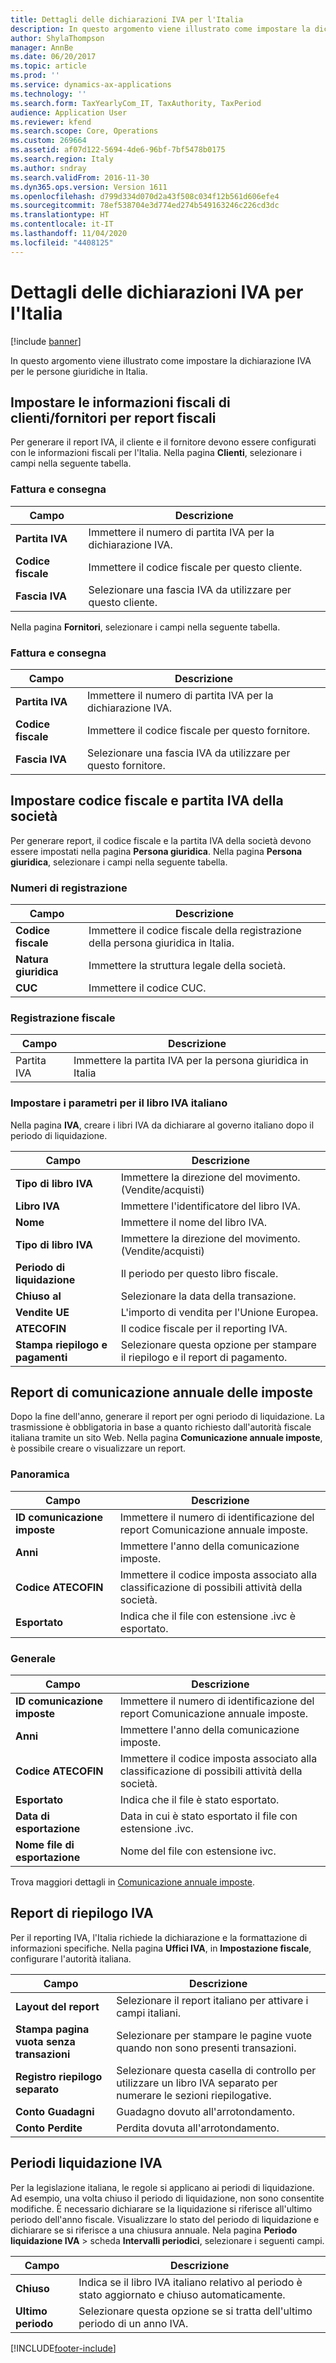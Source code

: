 ```yaml
---
title: Dettagli delle dichiarazioni IVA per l'Italia
description: In questo argomento viene illustrato come impostare la dichiarazione IVA per le persone giuridiche in Italia.
author: ShylaThompson
manager: AnnBe
ms.date: 06/20/2017
ms.topic: article
ms.prod: ''
ms.service: dynamics-ax-applications
ms.technology: ''
ms.search.form: TaxYearlyCom_IT, TaxAuthority, TaxPeriod
audience: Application User
ms.reviewer: kfend
ms.search.scope: Core, Operations
ms.custom: 269664
ms.assetid: af07d122-5694-4de6-96bf-7bf5478b0175
ms.search.region: Italy
ms.author: sndray
ms.search.validFrom: 2016-11-30
ms.dyn365.ops.version: Version 1611
ms.openlocfilehash: d799d334d070d2a43f508c034f12b561d606efe4
ms.sourcegitcommit: 78ef538704e3d774ed274b549163246c226cd3dc
ms.translationtype: HT
ms.contentlocale: it-IT
ms.lasthandoff: 11/04/2020
ms.locfileid: "4408125"
---
```

# <a name="vat-statements-details-for-italy"></a>Dettagli delle dichiarazioni IVA per l'Italia

[!include [banner](../includes/banner.md)]

In questo argomento viene illustrato come impostare la dichiarazione IVA per le persone giuridiche in Italia. 

## <a name="set-up-customervendor-tax-information-for-tax-reports"></a>Impostare le informazioni fiscali di clienti/fornitori per report fiscali

Per generare il report IVA, il cliente e il fornitore devono essere configurati con le informazioni fiscali per l'Italia. Nella pagina **Clienti**, selezionare i campi nella seguente tabella.

### <a name="invoice-and-delivery"></a>Fattura e consegna

| **Campo**             | **Descrizione**                                        |
|-----------------------|--------------------------------------------------------|
| **Partita IVA** | Immettere il numero di partita IVA per la dichiarazione IVA.       |
| **Codice fiscale**       | Immettere il codice fiscale per questo cliente.               |
| **Fascia IVA**   | Selezionare una fascia IVA da utilizzare per questo cliente. |

Nella pagina **Fornitori**, selezionare i campi nella seguente tabella.

### <a name="invoice-and-delivery"></a>Fattura e consegna

| **Campo**             | **Descrizione**                                      |
|-----------------------|------------------------------------------------------|
| **Partita IVA** | Immettere il numero di partita IVA per la dichiarazione IVA.     |
| **Codice fiscale**       | Immettere il codice fiscale per questo fornitore.               |
| **Fascia IVA**   | Selezionare una fascia IVA da utilizzare per questo fornitore. |

## <a name="set-up-a-company-fiscal-code-and-tax-registration-number"></a>Impostare codice fiscale e partita IVA della società
Per generare report, il codice fiscale e la partita IVA della società devono essere impostati nella pagina **Persona giuridica**. Nella pagina **Persona giuridica**, selezionare i campi nella seguente tabella.

### <a name="registration-numbers"></a>Numeri di registrazione

| **Campo**        | **Descrizione**                                                    |
|------------------|--------------------------------------------------------------------|
| **Codice fiscale**  | Immettere il codice fiscale della registrazione della persona giuridica in Italia. |
| **Natura giuridica** | Immettere la struttura legale della società.                          |
| **CUC**          | Immettere il codice CUC.                                                |

### <a name="tax-registration"></a>Registrazione fiscale

| **Campo**               | **Descrizione**                                                 |
|-------------------------|-----------------------------------------------------------------|
| Partita IVA | Immettere la partita IVA per la persona giuridica in Italia |

### <a name="set-up-parameters-for-italian-sales-tax-book"></a>Impostare i parametri per il libro IVA italiano

Nella pagina **IVA**, creare i libri IVA da dichiarare al governo italiano dopo il periodo di liquidazione.

| **Campo**                     | **Descrizione**                                 |
|-------------------------------|-------------------------------------------------|
| **Tipo di libro IVA**       | Immettere la direzione del movimento. (Vendite/acquisti)  |
| **Libro IVA**            | Immettere l'identificatore del libro IVA.     |
| **Nome**                      | Immettere il nome del libro IVA.           |
| **Tipo di libro IVA**       | Immettere la direzione del movimento. (Vendite/acquisti)  |
| **Periodo di liquidazione**         | Il periodo per questo libro fiscale.                   |
| **Chiuso al**                 | Selezionare la data della transazione.                    |
| **Vendite UE**                  | L'importo di vendita per l'Unione Europea.          |
| **ATECOFIN**                  | Il codice fiscale per il reporting IVA.           |
| **Stampa riepilogo e pagamenti** | Selezionare questa opzione per stampare il riepilogo e il report di pagamento. |

## <a name="yearly-tax-communication-report"></a>Report di comunicazione annuale delle imposte
Dopo la fine dell'anno, generare il report per ogni periodo di liquidazione. La trasmissione è obbligatoria in base a quanto richiesto dall'autorità fiscale italiana tramite un sito Web. Nella pagina **Comunicazione annuale imposte**, è possibile creare o visualizzare un report.

### <a name="overview"></a>Panoramica

| **Campo**                | **Descrizione**                                                                               |
|--------------------------|-----------------------------------------------------------------------------------------------|
| **ID comunicazione imposte** | Immettere il numero di identificazione del report Comunicazione annuale imposte.                       |
| **Anni**                | Immettere l'anno della comunicazione imposte.                                                      |
| **Codice ATECOFIN**        | Immettere il codice imposta associato alla classificazione di possibili attività della società. |
| **Esportato**             | Indica che il file con estensione .ivc è esportato.                                                     |

### <a name="general"></a>Generale

| **Campo**                | **Descrizione**                                                                               |
|--------------------------|-----------------------------------------------------------------------------------------------|
| **ID comunicazione imposte** | Immettere il numero di identificazione del report Comunicazione annuale imposte.                       |
| **Anni**                | Immettere l'anno della comunicazione imposte.                                                      |
| **Codice ATECOFIN**        | Immettere il codice imposta associato alla classificazione di possibili attività della società. |
| **Esportato**             | Indica che il file è stato esportato.                                                         |
| **Data di esportazione**       | Data in cui è stato esportato il file con estensione .ivc.                                                     |
| **Nome file di esportazione**     | Nome del file con estensione ivc.                                                                    |

Trova maggiori dettagli in [Comunicazione annuale imposte](emea-ita-yearly-tax-communication.md).

## <a name="vat-summary-report"></a>Report di riepilogo IVA
Per il reporting IVA, l'Italia richiede la dichiarazione e la formattazione di informazioni specifiche. Nella pagina **Uffici IVA**, in **Impostazione fiscale**, configurare l'autorità italiana.

| **Campo**                                 | **Descrizione**                                                                                |
|-------------------------------------------|------------------------------------------------------------------------------------------------|
| **Layout del report**                         | Selezionare il report italiano per attivare i campi italiani.                                            |
| **Stampa pagina vuota senza transazioni** | Selezionare per stampare le pagine vuote quando non sono presenti transazioni.                                  |
| **Registro riepilogo separato**             | Selezionare questa casella di controllo per utilizzare un libro IVA separato per numerare le sezioni riepilogative. |
| **Conto Guadagni**                          | Guadagno dovuto all'arrotondamento.                                                                          |
| **Conto Perdite**                          | Perdita dovuta all'arrotondamento.                                                                          |

## <a name="sales-tax-settlement-periods"></a>Periodi liquidazione IVA
Per la legislazione italiana, le regole si applicano ai periodi di liquidazione. Ad esempio, una volta chiuso il periodo di liquidazione, non sono consentite modifiche. È necessario dichiarare se la liquidazione si riferisce all'ultimo periodo dell'anno fiscale. Visualizzare lo stato del periodo di liquidazione e dichiarare se si riferisce a una chiusura annuale. Nela pagina **Periodo liquidazione IVA** &gt; scheda **Intervalli periodici**, selezionare i seguenti campi.


|    <strong>Campo</strong>    |                                   <strong>Descrizione</strong>                                    |
|------------------------------|---------------------------------------------------------------------------------------------------|
|   <strong>Chiuso</strong>    | Indica se il libro IVA italiano relativo al periodo è stato aggiornato e chiuso automaticamente. |
| <strong>Ultimo periodo</strong> |             Selezionare questa opzione se si tratta dell'ultimo periodo di un anno IVA.              |



[!INCLUDE[footer-include](../../includes/footer-banner.md)]